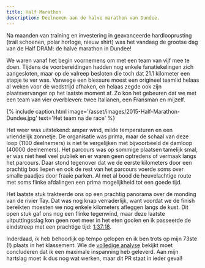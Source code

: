 ```yaml
---
title: Half Marathon
description: Deelnemen aan de halve marathon van Dundee.
---
```

[1]: http://www.chipresults.co.uk/individual.aspx?event=2015DRAMHalfMarathon&bib=726
[2]: https://flow.polar.com/training/analysis/138372820

Na maanden van training en investering in geavanceerde hardlooprusting (trail schoenen, polar horloge, nieuw shirt) was het vandaag de grootse dag van de Half DRAM: de halve marathon in Dundee!

We waren vanaf het begin voornemens om met een team van vijf mee te doen. Tijdens de voorbereidingen hadden nog enkele fanatiekelingen zich aangesloten, maar op de valreep besloten die toch dat 21.1 kilometer een stapje te ver was. Vanwege een blessure moest een origineel teamlid helaas al weken voor de wedstrijd afhaken, en helaas zegde ook zijn plaatsvervanger op het laatste moment af. Zo kon het gebeuren dat we met een team van vier overbleven: twee Italianen, een Fransman en mijzelf.

{% include caption.html
    image='/asset/images/2015-Half-Marathon-Dundee.jpg'
    text='Het team na de race'
%}

Het weer was uitstekend: amper wind, milde temperaturen en een vriendelijk zonnetje. De organisatie was prima, maar de schaal van deze loop (1100 deelnemers) is niet te vergelijken met bijvoorbeeld de damloop (40000 deelnemers). Het parcours was op sommige plaatsen tamelijk smal, er was niet heel veel publiek en er waren geen optredens of vermaak langs het parcours. Daar stond tegenover dat we de eerste kilometers door een prachtig bos liepen en ook de rest van het parcours voerde soms over smalle paadjes door fraaie parken. Al met al bood de heuvelachtige route met soms flinke afdalingen een prima mogelijkheid tot een goede tijd.

Het laatste stuk trakteerde ons op een prachtig panorama over de monding van de rivier Tay. Dat was nog knap verraderlijk, want voordat we de finish bereikten moesten we nog enkele kilometers afleggen langs de kust. Dit open stuk gaf ons nog een flinke tegenwind, maar deze laatste uitputtingsslag kon geen roet meer in het eten gooien en ik passeerde de eindstreep met een prachtige tijd: [1:37:18][1].

Inderdaad, ik heb behoorlijk op tempo gelopen en ik ben trots op mijn 73ste (!) plaats in het klassement. Wie de [volledige analyse][2] bekijkt moet concluderen dat ik een maximale inspanning heb geleverd. Aan mijn hartslag moet ik dus nog wat werken, maar dit PR staat in ieder geval!
